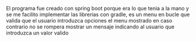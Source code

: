 El programa fue creado con spring boot porque era lo que tenia a la mano y se me facilito implementar las librerias con gradle, es un menu en bucle que valida que el usuario introduzca opciones el menu mostrado en caso contrario no se rompera mostrar un mensaje indicando al usuario que introduzca un valor valido
